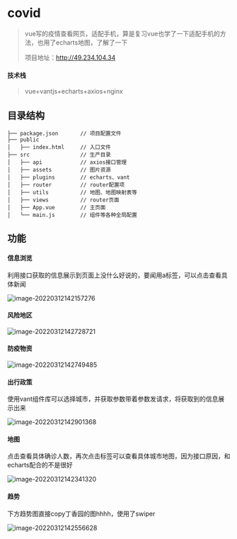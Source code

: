 # covid

> vue写的疫情查看网页，适配手机，算是复习vue也学了一下适配手机的方法，也用了echarts地图，了解了一下
>
> 项目地址：http://49.234.104.34

#### 技术栈

> vue+vantjs+echarts+axios+nginx

## 目录结构

```
├── package.json       // 项目配置文件
├── public      
│   ├── index.html     // 入口文件
├── src                // 生产目录
│   ├── api            // axios接口管理
│   ├── assets         // 图片资源
│   ├── plugins        // echarts、vant
│   ├── router         // router配置项
│   ├── utils          // 地图、地图映射表等
│   ├── views          // router页面
│   ├── App.vue        // 主页面 
│   └── main.js        // 组件等各种全局配置
```

## 功能

#### 信息浏览

利用接口获取的信息展示到页面上没什么好说的，要闻用a标签，可以点击查看具体新闻

![image-20220312142157276](https://raw.githubusercontent.com/WBbug/covidnews/main/screenshots/image-20220312142157276.png)

#### 风险地区

![image-20220312142728721](https://raw.githubusercontent.com/WBbug/covidnews/main/screenshots/image-20220312142728721.png)

#### 防疫物资

![image-20220312142749485](https://raw.githubusercontent.com/WBbug/covidnews/main/screenshots/image-20220312142749485.png)

#### 出行政策

使用vant组件库可以选择城市，并获取参数带着参数发请求，将获取到的信息展示出来

![image-20220312142901368](https://raw.githubusercontent.com/WBbug/covidnews/main/screenshots/image-20220312142901368.png)

#### 地图

点击查看具体确诊人数，再次点击标签可以查看具体城市地图，因为接口原因，和echarts配合的不是很好

![image-20220312142341320](https://raw.githubusercontent.com/WBbug/covidnews/main/screenshots/image-20220312142341320.png)

#### 趋势

下方趋势图直接copy丁香园的图hhhh，使用了swiper

![image-20220312142556628](https://raw.githubusercontent.com/WBbug/covidnews/main/screenshots/image-20220312142556628.png)
